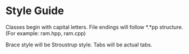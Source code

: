 # Style Guide

Classes begin with capital letters.
File endings will follow *.*pp structure. (For example: ram.hpp, ram.cpp)

Brace style will be Stroustrup style.
Tabs will be actual tabs.
